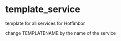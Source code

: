 # template_service
template for all services for Hotfimbor

change TEMPLATENAME by the name of the service
